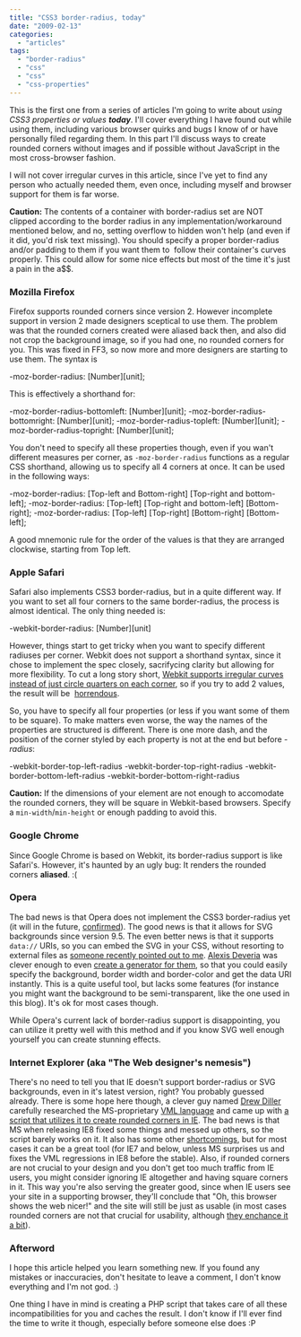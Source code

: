 ```yaml
---
title: "CSS3 border-radius, today"
date: "2009-02-13"
categories:
  - "articles"
tags:
  - "border-radius"
  - "css"
  - "css"
  - "css-properties"
---
```


This is the first one from a series of articles I'm going to write about _using CSS3 properties or values **today**_. I'll cover everything I have found out while using them, including various browser quirks and bugs I know of or have personally filed regarding them. In this part I'll discuss ways to create rounded corners without images and if possible without JavaScript in the most cross-browser fashion.

I will not cover irregular curves in this article, since I've yet to find any person who actually needed them, even once, including myself and browser support for them is far worse.

**Caution:** The contents of a container with border-radius set are NOT clipped according to the border radius in any implementation/workaround mentioned below, and no, setting overflow to hidden won't help (and even if it did, you'd risk text missing). You should specify a proper border-radius and/or padding to them if you want them to  follow their container's curves properly. This could allow for some nice effects but most of the time it's just a pain in the a$$.

### Mozilla Firefox

Firefox supports rounded corners since version 2. However incomplete support in version 2 made designers sceptical to use them. The problem was that the rounded corners created were aliased back then, and also did not crop the background image, so if you had one, no rounded corners for you. This was fixed in FF3, so now more and more designers are starting to use them. The syntax is

\-moz-border-radius: \[Number\]\[unit\];

This is effectively a shorthand for:

\-moz-border-radius-bottomleft: \[Number\]\[unit\];
-moz-border-radius-bottomright: \[Number\]\[unit\];
-moz-border-radius-topleft: \[Number\]\[unit\];
-moz-border-radius-topright: \[Number\]\[unit\];

You don't need to specify all these properties though, even if you wan't different measures per corner, as `-moz-border-radius` functions as a regular CSS shorthand, allowing us to specify all 4 corners at once. It can be used in the following ways:

\-moz-border-radius: \[Top-left and Bottom-right\] \[Top-right and bottom-left\];
-moz-border-radius: \[Top-left\] \[Top-right and bottom-left\] \[Bottom-right\];
-moz-border-radius: \[Top-left\] \[Top-right\] \[Bottom-right\] \[Bottom-left\];

A good mnemonic rule for the order of the values is that they are arranged clockwise, starting from Top left.

### Apple Safari

Safari also implements CSS3 border-radius, but in a quite different way. If you want to set all four corners to the same border-radius, the process is almost identical. The only thing needed is:

\-webkit-border-radius: \[Number\]\[unit\]

However, things start to get tricky when you want to specify different radiuses per corner. Webkit does not support a shorthand syntax, since it chose to implement the spec closely, sacrifycing clarity but allowing for more flexibility. To cut a long story short, [Webkit supports irregular curves instead of just circle quarters on each corner](http://www.css3.info/border-radius-apple-vs-mozilla/ "Read more about the difference between Mozilla's and Webkit's implementations"), so if you try to add 2 values, the result will be  [horrendous](http://www.css3.info/wp-content/uploads/2007/06/border-radius.png).

So, you have to specify all four properties (or less if you want some of them to be square). To make matters even worse, the way the names of the properties are structured is different. There is one more dash, and the position of the corner styled by each property is not at the end but before _\-radius_:

\-webkit-border-top-left-radius
-webkit-border-top-right-radius
-webkit-border-bottom-left-radius
-webkit-border-bottom-right-radius

**Caution:** If the dimensions of your element are not enough to accomodate the rounded corners, they will be square in Webkit-based browsers. Specify a `min-width`/`min-height` or enough padding to avoid this.

### Google Chrome

Since Google Chrome is based on Webkit, its border-radius support is like Safari's. However, it's haunted by an ugly bug: It renders the rounded corners **aliased**. :(

### Opera

The bad news is that Opera does not implement the CSS3 border-radius yet (it will in the future, [confirmed](http://twitter.com/dstorey/status/1177020119)). The good news is that it allows for SVG backgrounds since version 9.5. The even better news is that it supports `data://` URIs, so you can embed the SVG in your CSS, without resorting to external files as [someone recently pointed out to me](http://ejohn.org/blog/talk-performance-improvements-in-browsers/#comment-345434). [Alexis Deveria](http://a.deveria.com/) was clever enough to even [create a generator for them](http://a.deveria.com/roundgen/), so that you could easily specify the background, border width and border-color and get the data URI instantly. This is a quite useful tool, but lacks some features (for instance you might want the background to be semi-transparent, like the one used in this blog). It's ok for most cases though.

While Opera's current lack of border-radius support is disappointing, you can utilize it pretty well with this method and if you know SVG well enough yourself you can create stunning effects.

### Internet Explorer (aka "The Web designer's nemesis")

There's no need to tell you that IE doesn't support border-radius or SVG backgrounds, even in it's latest version, right? You probably guessed already. There is some hope here though, a clever guy named [Drew Diller](http://dillerdesign.wordpress.com/) carefully researched the MS-proprietary [VML language](http://en.wikipedia.org/wiki/Vector_Markup_Language) and came up with [a script that utilizes it to create rounded corners in IE](http://www.dillerdesign.com/experiment/DD_roundies/). The bad news is that MS when releasing IE8 fixed some things and messed up others, so the script barely works on it. It also has some other [shortcomings](http://www.dillerdesign.com/experiment/DD_roundies/#lacking), but for most cases it can be a great tool (for IE7 and below, unless MS surprises us and fixes the VML regressions in IE8 before the stable). Also, if rounded corners are not crucial to your design and you don't get too much traffic from IE users, you might consider ignoring IE altogether and having square corners in it. This way you're also serving the greater good, since when IE users see your site in a supporting browser, they'll conclude that "Oh, this browser shows the web nicer!" and the site will still be just as usable (in most cases rounded corners are not that crucial for usability, although [they enchance it a bit](http://www.usabilitypost.com/2008/09/24/the-function-of-rounded-corners/)).

### Afterword

I hope this article helped you learn something new. If you found any mistakes or inaccuracies, don't hesitate to leave a comment, I don't know everything and I'm not god. :)

One thing I have in mind is creating a PHP script that takes care of all these incompatibilities for you and caches the result. I don't know if I'll ever find the time to write it though, especially before someone else does :P
